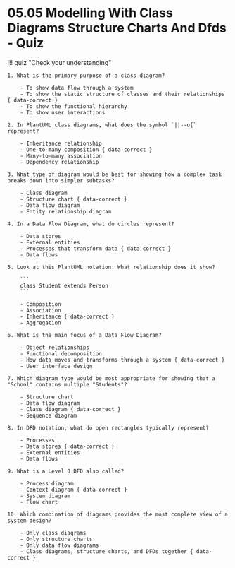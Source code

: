 # 05.05 Modelling With Class Diagrams Structure Charts And Dfds - Quiz

!!! quiz "Check your understanding"

    1. What is the primary purpose of a class diagram?

        - To show data flow through a system
        - To show the static structure of classes and their relationships { data-correct }
        - To show the functional hierarchy
        - To show user interactions

    2. In PlantUML class diagrams, what does the symbol `||--o{` represent?

        - Inheritance relationship
        - One-to-many composition { data-correct }
        - Many-to-many association
        - Dependency relationship

    3. What type of diagram would be best for showing how a complex task breaks down into simpler subtasks?

        - Class diagram
        - Structure chart { data-correct }
        - Data flow diagram
        - Entity relationship diagram

    4. In a Data Flow Diagram, what do circles represent?

        - Data stores
        - External entities
        - Processes that transform data { data-correct }
        - Data flows

    5. Look at this PlantUML notation. What relationship does it show?

        ```
        class Student extends Person
        ```

        - Composition
        - Association
        - Inheritance { data-correct }
        - Aggregation

    6. What is the main focus of a Data Flow Diagram?

        - Object relationships
        - Functional decomposition
        - How data moves and transforms through a system { data-correct }
        - User interface design

    7. Which diagram type would be most appropriate for showing that a "School" contains multiple "Students"?

        - Structure chart
        - Data flow diagram
        - Class diagram { data-correct }
        - Sequence diagram

    8. In DFD notation, what do open rectangles typically represent?

        - Processes
        - Data stores { data-correct }
        - External entities
        - Data flows

    9. What is a Level 0 DFD also called?

        - Process diagram
        - Context diagram { data-correct }
        - System diagram
        - Flow chart

    10. Which combination of diagrams provides the most complete view of a system design?

        - Only class diagrams
        - Only structure charts
        - Only data flow diagrams
        - Class diagrams, structure charts, and DFDs together { data-correct }
